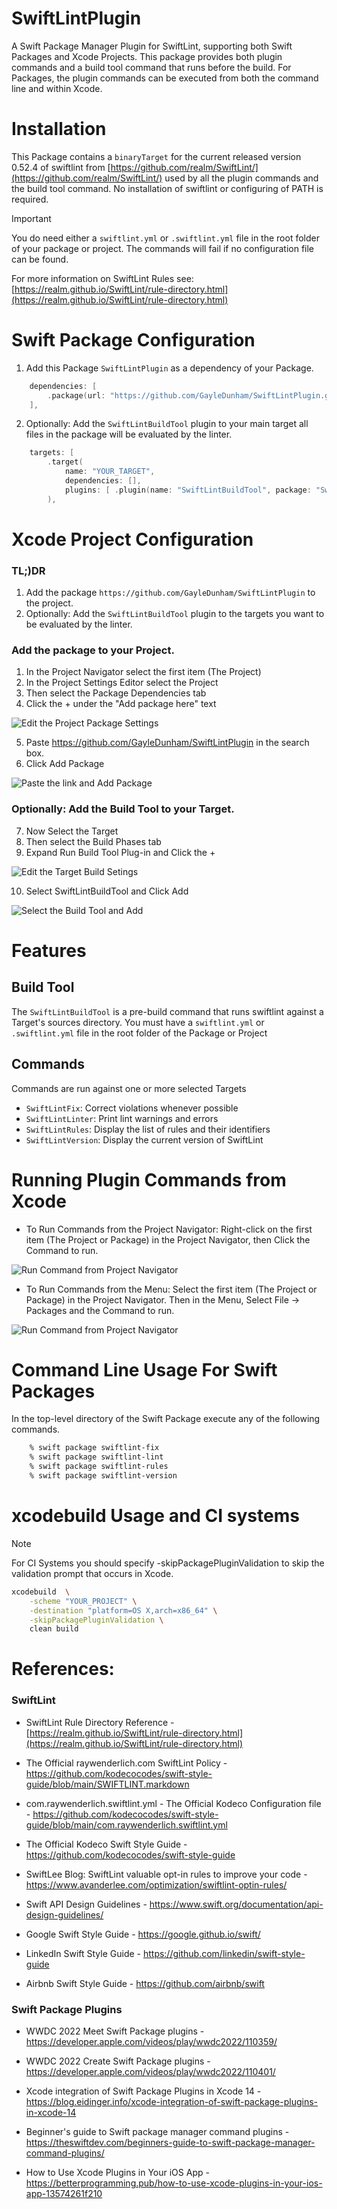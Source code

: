 # SwiftLintPlugin
A Swift Package Manager Plugin for SwiftLint, supporting both Swift Packages and Xcode Projects. This package provides both plugin commands and a build tool command that runs before the build. For Packages, the plugin commands can be executed from both the command line and within Xcode.


# Installation

This Package contains a `binaryTarget` for the current released version 0.52.4 of swiftlint from [https://github.com/realm/SwiftLint/](https://github.com/realm/SwiftLint/) used by all the plugin commands and the build tool command. No installation of swiftlint or configuring of PATH is required.

> [!IMPORTANT]
> You do need either a `swiftlint.yml` or `.swiftlint.yml` file in the root folder of your package or project. The commands will fail if no configuration file can be found.

For more information on SwiftLint Rules see: [https://realm.github.io/SwiftLint/rule-directory.html](https://realm.github.io/SwiftLint/rule-directory.html)

# Swift Package Configuration

1. Add this Package `SwiftLintPlugin` as a dependency of your Package.

```swift
    dependencies: [
        .package(url: "https://github.com/GayleDunham/SwiftLintPlugin.git", branch: "main"),
    ],
```

2. Optionally: Add the `SwiftLintBuildTool` plugin to your main target all files in the package will be evaluated by the linter.

```swift
    targets: [
        .target(
            name: "YOUR_TARGET",
            dependencies: [],
            plugins: [ .plugin(name: "SwiftLintBuildTool", package: "SwiftLintPlugin") ]
        ),
```


# Xcode Project Configuration

### TL;)DR

1. Add the package `https://github.com/GayleDunham/SwiftLintPlugin` to the project. 
2. Optionally: Add the `SwiftLintBuildTool` plugin to the targets you want to be evaluated by the linter.

####

### Add the package to your Project.

1. In the Project Navigator select the first item (The Project)
2. In the Project Settings Editor select the Project
3. Then select the Package Dependencies tab
4. Click the + under the "Add package here" text

![Edit the Project Package Settings](https://github.com/GayleDunham/SwiftLintPlugin/assets/4434375/59d09a38-8cce-45fc-a833-b0e6c81bf3d6)

5. Paste https://github.com/GayleDunham/SwiftLintPlugin in the search box.
6. Click Add Package

![Paste the link and Add Package](https://github.com/GayleDunham/SwiftLintPlugin/assets/4434375/ee794f81-62d9-4088-a289-0e8814816ee7)

### Optionally: Add the Build Tool to your Target.

7. Now Select the Target
8. Then select the Build Phases tab
9. Expand Run Build Tool Plug-in and Click the +

![Edit the Target Build Setings](https://github.com/GayleDunham/SwiftLintPlugin/assets/4434375/5a415120-be99-49f1-b988-c6a39fa1de93)

10. Select SwiftLintBuildTool and Click Add

![Select the Build Tool and Add](https://github.com/GayleDunham/SwiftLintPlugin/assets/4434375/1f918208-fbe3-4821-9fbf-864ab5c44d53)

# Features 

## Build Tool

The `SwiftLintBuildTool` is a pre-build command that runs swiftlint against a Target's sources directory. You must have a `swiftlint.yml` or `.swiftlint.yml` file in the root folder of the Package or Project

## Commands

Commands are run against one or more selected Targets

- `SwiftLintFix`:       Correct violations whenever possible
- `SwiftLintLinter`:    Print lint warnings and errors
- `SwiftLintRules`:     Display the list of rules and their identifiers
- `SwiftLintVersion`:   Display the current version of SwiftLint


# Running Plugin Commands from Xcode

* To Run Commands from the Project Navigator: Right-click on the first item (The Project or Package) in the Project Navigator, then Click the Command to run.

![Run Command from Project Navigator](https://github.com/GayleDunham/SwiftLintPlugin/assets/4434375/32e94147-4729-4245-b273-e8d3460f250c)


* To Run Commands from the Menu: Select the first item (The Project or Package) in the Project Navigator. Then in the Menu, Select File -> Packages and the Command to run.

![Run Command from Project Navigator](https://github.com/GayleDunham/SwiftLintPlugin/assets/4434375/2c9b173b-b889-470d-a64c-6711fa41cbf5)

# Command Line Usage For Swift Packages

In the top-level directory of the Swift Package execute any of the following commands.

```sh
    % swift package swiftlint-fix
    % swift package swiftlint-lint
    % swift package swiftlint-rules
    % swift package swiftlint-version   
```

# xcodebuild Usage and CI systems

> [!NOTE]
> For CI Systems you should specify -skipPackagePluginValidation to skip the validation prompt that occurs in Xcode.

```sh
xcodebuild  \
    -scheme "YOUR_PROJECT" \
    -destination "platform=OS X,arch=x86_64" \
    -skipPackagePluginValidation \
    clean build
```

####

# References:

### SwiftLint

* SwiftLint Rule Directory Reference - [https://realm.github.io/SwiftLint/rule-directory.html](https://realm.github.io/SwiftLint/rule-directory.html)

* The Official raywenderlich.com SwiftLint Policy - [https://github.com/kodecocodes/swift-style-guide/blob/main/SWIFTLINT.markdown ](https://github.com/kodecocodes/swift-style-guide/blob/main/SWIFTLINT.markdown)
     
* com.raywenderlich.swiftlint.yml - The Official Kodeco Configuration file - [https://github.com/kodecocodes/swift-style-guide/blob/main/com.raywenderlich.swiftlint.yml ](https://github.com/kodecocodes/swift-style-guide/blob/main/com.raywenderlich.swiftlint.yml)

* The Official Kodeco Swift Style Guide - [https://github.com/kodecocodes/swift-style-guide ](https://github.com/kodecocodes/swift-style-guide)

* SwiftLee Blog: SwiftLint valuable opt-in rules to improve your code - [https://www.avanderlee.com/optimization/swiftlint-optin-rules/ ](https://www.avanderlee.com/optimization/swiftlint-optin-rules/)

* Swift API Design Guidelines - [https://www.swift.org/documentation/api-design-guidelines/ ](https://www.swift.org/documentation/api-design-guidelines/)

* Google Swift Style Guide - [https://google.github.io/swift/ ](https://google.github.io/swift/)

* LinkedIn Swift Style Guide - [https://github.com/linkedin/swift-style-guide ](https://github.com/linkedin/swift-style-guide)

* Airbnb Swift Style Guide - [https://github.com/airbnb/swift ](https://github.com/airbnb/swift)

### Swift Package Plugins

* WWDC 2022 Meet Swift Package plugins - [https://developer.apple.com/videos/play/wwdc2022/110359/ ](https://developer.apple.com/videos/play/wwdc2022/110359/)

* WWDC 2022 Create Swift Package plugins - [https://developer.apple.com/videos/play/wwdc2022/110401/ ](https://developer.apple.com/videos/play/wwdc2022/110401/)

* Xcode integration of Swift Package Plugins in Xcode 14 - [https://blog.eidinger.info/xcode-integration-of-swift-package-plugins-in-xcode-14 ](https://blog.eidinger.info/xcode-integration-of-swift-package-plugins-in-xcode-14)

* Beginner's guide to Swift package manager command plugins - [https://theswiftdev.com/beginners-guide-to-swift-package-manager-command-plugins/ ](https://theswiftdev.com/beginners-guide-to-swift-package-manager-command-plugins/)

* How to Use Xcode Plugins in Your iOS App - [https://betterprogramming.pub/how-to-use-xcode-plugins-in-your-ios-app-13574261f210 ](https://betterprogramming.pub/how-to-use-xcode-plugins-in-your-ios-app-13574261f210)
     
